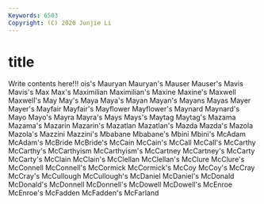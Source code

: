 ```yaml
---
Keywords: 6503
Copyright: (C) 2020 Junjie Li
---
```


# title

Write contents here!!!
ois's 
Mauryan 
Mauryan's 
Mauser 
Mauser's 
Mavis 
Mavis's 
Max 
Max's 
Maximilian
Maximilian's 
Maxine 
Maxine's 
Maxwell 
Maxwell's 
May 
May's 
Maya 
Maya's 
Mayan
Mayan's 
Mayans 
Mayas 
Mayer 
Mayer's 
Mayfair 
Mayfair's 
Mayflower 
Mayflower's 
Maynard
Maynard's 
Mayo 
Mayo's 
Mayra 
Mayra's 
Mays 
Mays's 
Maytag 
Maytag's 
Mazama
Mazama's 
Mazarin 
Mazarin's 
Mazatlan 
Mazatlan's 
Mazda 
Mazda's 
Mazola 
Mazola's 
Mazzini
Mazzini's 
Mbabane 
Mbabane's 
Mbini 
Mbini's 
McAdam 
McAdam's 
McBride 
McBride's 
McCain
McCain's 
McCall 
McCall's 
McCarthy 
McCarthy's 
McCarthyism 
McCarthyism's 
McCartney 
McCartney's 
McCarty
McCarty's 
McClain 
McClain's 
McClellan 
McClellan's 
McClure 
McClure's 
McConnell 
McConnell's 
McCormick
McCormick's 
McCoy 
McCoy's 
McCray 
McCray's 
McCullough 
McCullough's 
McDaniel 
McDaniel's 
McDonald
McDonald's 
McDonnell 
McDonnell's 
McDowell 
McDowell's 
McEnroe 
McEnroe's 
McFadden 
McFadden's 
McFarland
